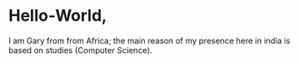 # Hello-World,
I am Gary from from Africa; the main reason of my presence here in india is based on studies (Computer Science).
